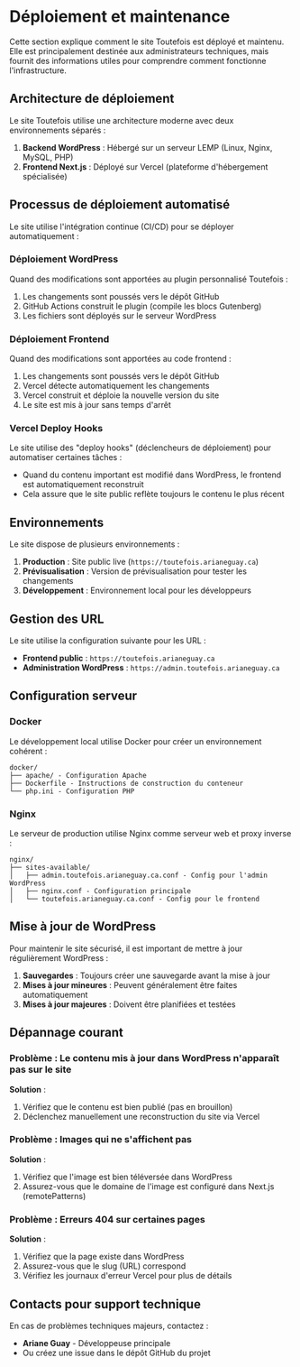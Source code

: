 # Déploiement et maintenance

Cette section explique comment le site Toutefois est déployé et maintenu. Elle est principalement destinée aux administrateurs techniques, mais fournit des informations utiles pour comprendre comment fonctionne l'infrastructure.

## Architecture de déploiement

Le site Toutefois utilise une architecture moderne avec deux environnements séparés :

1. **Backend WordPress** : Hébergé sur un serveur LEMP (Linux, Nginx, MySQL, PHP)
2. **Frontend Next.js** : Déployé sur Vercel (plateforme d'hébergement spécialisée)

## Processus de déploiement automatisé

Le site utilise l'intégration continue (CI/CD) pour se déployer automatiquement :

### Déploiement WordPress

Quand des modifications sont apportées au plugin personnalisé Toutefois :

1. Les changements sont poussés vers le dépôt GitHub
2. GitHub Actions construit le plugin (compile les blocs Gutenberg)
3. Les fichiers sont déployés sur le serveur WordPress

### Déploiement Frontend

Quand des modifications sont apportées au code frontend :

1. Les changements sont poussés vers le dépôt GitHub
2. Vercel détecte automatiquement les changements
3. Vercel construit et déploie la nouvelle version du site
4. Le site est mis à jour sans temps d'arrêt

### Vercel Deploy Hooks

Le site utilise des "deploy hooks" (déclencheurs de déploiement) pour automatiser certaines tâches :

- Quand du contenu important est modifié dans WordPress, le frontend est automatiquement reconstruit
- Cela assure que le site public reflète toujours le contenu le plus récent

## Environnements

Le site dispose de plusieurs environnements :

1. **Production** : Site public live (`https://toutefois.arianeguay.ca`)
2. **Prévisualisation** : Version de prévisualisation pour tester les changements
3. **Développement** : Environnement local pour les développeurs

## Gestion des URL

Le site utilise la configuration suivante pour les URL :

- **Frontend public** : `https://toutefois.arianeguay.ca`
- **Administration WordPress** : `https://admin.toutefois.arianeguay.ca`

## Configuration serveur

### Docker

Le développement local utilise Docker pour créer un environnement cohérent :

```
docker/
├── apache/ - Configuration Apache
├── Dockerfile - Instructions de construction du conteneur
└── php.ini - Configuration PHP
```

### Nginx

Le serveur de production utilise Nginx comme serveur web et proxy inverse :

```
nginx/
├── sites-available/
│   ├── admin.toutefois.arianeguay.ca.conf - Config pour l'admin WordPress
│   ├── nginx.conf - Configuration principale
│   └── toutefois.arianeguay.ca.conf - Config pour le frontend
```

## Mise à jour de WordPress

Pour maintenir le site sécurisé, il est important de mettre à jour régulièrement WordPress :

1. **Sauvegardes** : Toujours créer une sauvegarde avant la mise à jour
2. **Mises à jour mineures** : Peuvent généralement être faites automatiquement
3. **Mises à jour majeures** : Doivent être planifiées et testées

## Dépannage courant

### Problème : Le contenu mis à jour dans WordPress n'apparaît pas sur le site

**Solution** : 
1. Vérifiez que le contenu est bien publié (pas en brouillon)
2. Déclenchez manuellement une reconstruction du site via Vercel

### Problème : Images qui ne s'affichent pas

**Solution** :
1. Vérifiez que l'image est bien téléversée dans WordPress
2. Assurez-vous que le domaine de l'image est configuré dans Next.js (remotePatterns)

### Problème : Erreurs 404 sur certaines pages

**Solution** :
1. Vérifiez que la page existe dans WordPress
2. Assurez-vous que le slug (URL) correspond
3. Vérifiez les journaux d'erreur Vercel pour plus de détails

## Contacts pour support technique

En cas de problèmes techniques majeurs, contactez :

- **Ariane Guay** - Développeuse principale
- Ou créez une issue dans le dépôt GitHub du projet
